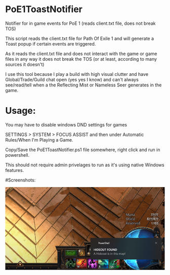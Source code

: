 # PoE1ToastNotifier
Notifier for in game events for PoE 1 (reads client.txt file, does not break TOS)

This script reads the client.txt file for Path Of Exile 1 and will generate a Toast popup if certain events are triggered.

As it reads the client.txt file and does not interact with the game or game files in any way it does not break the TOS (or at least, according to many sources it doesn't)

I use this tool because I play a build with high visual clutter and have Global/Trade/Guild chat open (yes yes I know) and can't always see/read/tell when a the Reflecting Mist or Nameless Seer generates in the game.

# Usage: 
You may have to disable windows DND settings for games

SETTINGS > SYSTEM > FOCUS ASSIST and then under Automatic Rules/When I'm Playing a Game.

Copy/Save the PoE1ToastNotifier.ps1 file somewhere, right click and run in powershell.

This should not require admin privelages to run as it's using native Windows features.

#Screenshots:

![](https://github.com/annedobalina/PoE1ToastNotifier/blob/main/hideout.png)



